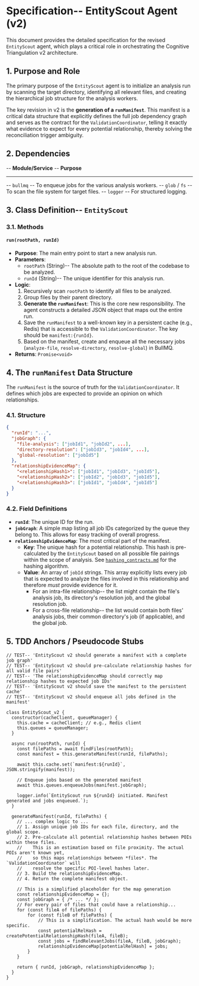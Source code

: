 # Specification-- EntityScout Agent (v2)

This document provides the detailed specification for the revised `EntityScout` agent, which plays a critical role in orchestrating the Cognitive Triangulation v2 architecture.

## 1. Purpose and Role

The primary purpose of the `EntityScout` agent is to initialize an analysis run by scanning the target directory, identifying all relevant files, and creating the hierarchical job structure for the analysis workers.

The key revision in v2 is the **generation of a `runManifest`**. This manifest is a critical data structure that explicitly defines the full job dependency graph and serves as the contract for the `ValidationCoordinator`, telling it exactly what evidence to expect for every potential relationship, thereby solving the reconciliation trigger ambiguity.

## 2. Dependencies

-- **Module/Service** -- **Purpose**
-- --- -- ---
-- `bullmq` -- To enqueue jobs for the various analysis workers.
-- `glob` / `fs` -- To scan the file system for target files.
-- `logger` -- For structured logging.

## 3. Class Definition-- `EntityScout`

### 3.1. Methods

#### `run(rootPath, runId)`

-   **Purpose**: The main entry point to start a new analysis run.
-   **Parameters**:
    -   `rootPath` (String)-- The absolute path to the root of the codebase to be analyzed.
    -   `runId` (String)-- The unique identifier for this analysis run.
-   **Logic**:
    1.  Recursively scan `rootPath` to identify all files to be analyzed.
    2.  Group files by their parent directory.
    3.  **Generate the `runManifest`**: This is the core new responsibility. The agent constructs a detailed JSON object that maps out the entire run.
    4.  Save the `runManifest` to a well-known key in a persistent cache (e.g., Redis) that is accessible to the `ValidationCoordinator`. The key should be `manifest:{runId}`.
    5.  Based on the manifest, create and enqueue all the necessary jobs (`analyze-file`, `resolve-directory`, `resolve-global`) in BullMQ.
-   **Returns**: `Promise<void>`

## 4. The `runManifest` Data Structure

The `runManifest` is the source of truth for the `ValidationCoordinator`. It defines which jobs are expected to provide an opinion on which relationships.

### 4.1. Structure

```json
{
  "runId": "...",
  "jobGraph": {
    "file-analysis": ["jobId1", "jobId2", ...],
    "directory-resolution": ["jobId3", "jobId4", ...],
    "global-resolution": ["jobId5"]
  },
  "relationshipEvidenceMap": {
    "<relationshipHash1>": ["jobId1", "jobId3", "jobId5"],
    "<relationshipHash2>": ["jobId2", "jobId3", "jobId5"],
    "<relationshipHash3>": ["jobId1", "jobId4", "jobId5"]
  }
}
```

### 4.2. Field Definitions

-   **`runId`**: The unique ID for the run.
-   **`jobGraph`**: A simple map listing all job IDs categorized by the queue they belong to. This allows for easy tracking of overall progress.
-   **`relationshipEvidenceMap`**: The most critical part of the manifest.
    -   **Key**: The unique hash for a potential relationship. This hash is pre-calculated by the `EntityScout` based on all possible file pairings within the scope of analysis. See [`hashing_contracts.md`](./hashing_contracts.md) for the hashing algorithm.
    -   **Value**: An array of `jobId` strings. This array explicitly lists every job that is expected to analyze the files involved in this relationship and therefore *must* provide evidence for it.
        -   For an intra-file relationship-- the list might contain the file's analysis job, its directory's resolution job, and the global resolution job.
        -   For a cross-file relationship-- the list would contain both files' analysis jobs, their common directory's job (if applicable), and the global job.

## 5. TDD Anchors / Pseudocode Stubs

```
// TEST-- 'EntityScout v2 should generate a manifest with a complete job graph'
// TEST-- 'EntityScout v2 should pre-calculate relationship hashes for all valid file pairs'
// TEST-- 'The relationshipEvidenceMap should correctly map relationship hashes to expected job IDs'
// TEST-- 'EntityScout v2 should save the manifest to the persistent cache'
// TEST-- 'EntityScout v2 should enqueue all jobs defined in the manifest'

class EntityScout_v2 {
  constructor(cacheClient, queueManager) {
    this.cache = cacheClient; // e.g., Redis client
    this.queues = queueManager;
  }

  async run(rootPath, runId) {
    const filePaths = await findFiles(rootPath);
    const manifest = this.generateManifest(runId, filePaths);

    await this.cache.set(`manifest:${runId}`, JSON.stringify(manifest));

    // Enqueue jobs based on the generated manifest
    await this.queues.enqueueJobs(manifest.jobGraph);

    logger.info(`EntityScout run ${runId} initiated. Manifest generated and jobs enqueued.`);
  }

  generateManifest(runId, filePaths) {
    // ... complex logic to ...
    // 1. Assign unique job IDs for each file, directory, and the global scope.
    // 2. Pre-calculate all potential relationship hashes between POIs within these files.
    //    This is an estimation based on file proximity. The actual POIs aren't known yet,
    //    so this maps relationships between *files*. The `ValidationCoordinator` will
    //    resolve the specific POI-level hashes later.
    // 3. Build the relationshipEvidenceMap.
    // 4. Return the complete manifest object.

    // This is a simplified placeholder for the map generation
    const relationshipEvidenceMap = {};
    const jobGraph = { /* ... */ };
    // For every pair of files that could have a relationship...
    for (const fileA of filePaths) {
        for (const fileB of filePaths) {
            // This is a simplification. The actual hash would be more specific.
            const potentialRelHash = createPotentialRelationshipHash(fileA, fileB);
            const jobs = findRelevantJobs(fileA, fileB, jobGraph);
            relationshipEvidenceMap[potentialRelHash] = jobs;
        }
    }

    return { runId, jobGraph, relationshipEvidenceMap };
  }
}